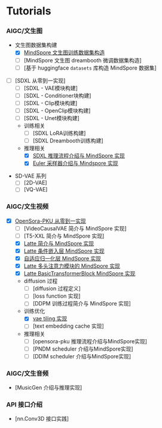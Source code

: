 # Tutorials

### AIGC/文生图

- 文生图数据集构建
    - [x] [MindSpore 文生图训练数据集构造](./aigc/sdxl_implemented_from_scratch/create_text2image_datasets.md)
    - [ ] [MindSpore 文生图 dreambooth 微调数据集构造]
    - [ ] [基于 huggingface `datasets` 库构造 MindSpore 数据集]

- [ ] [SDXL 从零到一实现]
    - [ ] [SDXL - VAE模块构建]
    - [ ] [SDXL - Conditioner块构建]
    - [ ] [SDXL - Clip模块构建]
    - [ ] [SDXL - OpenClip模块构建]
    - [ ] [SDXL - Unet模块构建]
    - 训练相关
      - [ ] [SDXL LoRA训练构建]
      - [ ] [SDXL Dreambooth训练构建]
    - 推理相关
      - [x] [SDXL 推理流程介绍与 MindSpore 实现](./aigc/sdxl_implemented_from_scratch/sdxl-infer.md) 
      - [x] [Euler 采样器介绍与 Mindspore 实现](./aigc/sdxl_implemented_from_scratch/sampler-implement.md) 

- SD-VAE 系列
    - [ ] [2D-VAE]
    - [ ] [VQ-VAE]

### AIGC/文生视频

- [x] [OpenSora-PKU 从零到一实现](./aigc/opensora-pku_from_scratch/opensora-pku%20implemented%20from%20scratch.md)
    - [ ] [VideoCausalVAE 简介与 MindSpore 实现]
    - [ ] [T5-XXL 简介与 MindSpore 实现]
    - [x] [Latte 简介与 MindSpore 实现](./aigc/opensora-pku_from_scratch/latte_implemented_from_scratch.md)
    - [x] [Latte 条件嵌入层 MindSpore 实现](./aigc/opensora-pku_from_scratch/latte_embedding_modules_implement.md)
    - [x] [自适应归一化层 MindSpore 实现](./aigc/opensora-pku_from_scratch/latte_adalayernorm_implement.md)
    - [x] [Latte 多头注意力模块的 MindSpore 实现](./aigc/opensora-pku_from_scratch/latte_mha_implement.md)
    - [x] [Latte BasicTransformerBlock MindSpore 实现](./aigc/opensora-pku_from_scratch/latte_transformerblock_implement.md)
    - diffusion 过程
      - [ ] [diffusion 过程定义]
      - [ ] [loss function 实现]
      - [ ] [DDPM 训练过程简介与 MindSpore 实现]
    - 训练优化
      - [x] [vae tiling 实现](./aigc/opensora-pku_from_scratch/docs/vae_tiling_implement.md)
      - [ ] [text embedding cache 实现]
    - 推理相关
      - [ ] [opensora-pku 推理流程介绍与MindSpore实现]
      - [ ] [PNDM scheduler 介绍与MindSpore实现]
      - [ ] [DDIM scheduler 介绍与MindSpore实现]

### AIGC/文生音频

- [MusicGen 介绍与推理实现]

### API 接口介绍

- [nn.Conv3D 接口实践]